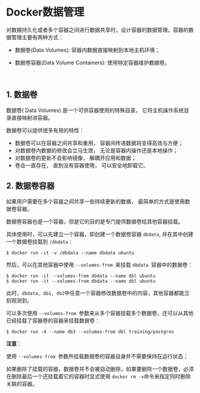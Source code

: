 # Docker数据管理

对数据持久化或者多个容器之间进行数据共享时，设计容器的数据管理。容器的数据管理主要有两种方式：

* 数据卷(Data Volumes): 容器内数据直接映射到本地主机环境；

* 数据卷容器(Data Volume Containers): 使用特定容器维护数据卷。

<br>

## 1. 数据卷

数据卷( Data Volumes) 是一个可供容器使用的特殊目录， 它将主机操作系统目录直接映射进容器。

数据卷可以提供很多有用的特性：

* 数据卷可以在容器之间共享和重用， 容器间传递数据将变得高效与方便；
* 对数据卷内数据的修改会立马生效， 无论是容器内操作还是本地操作；
* 对数据卷的更新不会影响镜像， 解耦开应用和数据；
* 卷会一直存在， 直到没有容器使用， 可以安全地卸载它。

## 2. 数据卷容器

如果用户需要在多个容器之间共享一些持续更新的数据， 最简单的方式是使用数据卷容器。

数据卷容器也是一个容器，但是它的目的是专门提供数据卷给其他容器挂载。

具体使用时，可以先建立一个容器，即创建一个数据卷容器 `dbdata`, 并在其中创建一个数据卷挂载到 `/dbdata`：

`$ docker run -it -v /dbdata --name dbdata ubuntu `

然后，可以在其他容器中使用 `--volumes-from `来挂载 `dbdata `容器中的数据卷：

```
$ docker run -it --volumes-from dbdata --name dbl ubuntu
$ docker run -it --volumes-from dbdata --name dbl ubuntu
```

此时，`dbdata, db1, db2`中任意一个容器修改数据卷中的内容，其他容器都能立刻观测到。

可以多次使用 `--volumes-from `参数来从多个容器挂载多个数据卷，还可以从其他已经挂载了容器卷的容器来挂载数据卷：

`$ docker run -d --name db3 --volumes-from dbl training/postgres `

**注意**：

使用 `--volumes-from `参数所挂载数据卷的容器自身并不需要保持在运行状态；

如果删除了挂载的容器，数据卷并不会被自动删除，如果要删除一个数据卷，必须在删除最后一个还挂载着它的容器时显式使用 `docker rm -v`命令来指定同时删除关联的容器。

